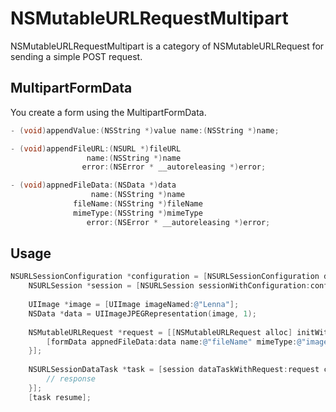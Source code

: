 # NSMutableURLRequestMultipart

NSMutableURLRequestMultipart is a category of NSMutableURLRequest for sending a simple POST request.

## MultipartFormData

You create a form using the MultipartFormData.

``` objective-c
- (void)appendValue:(NSString *)value name:(NSString *)name;
```

``` objective-c
- (void)appendFileURL:(NSURL *)fileURL
                 name:(NSString *)name
                error:(NSError * __autoreleasing *)error;

```

``` objective-c
- (void)appnedFileData:(NSData *)data
                  name:(NSString *)name
              fileName:(NSString *)fileName
              mimeType:(NSString *)mimeType
                 error:(NSError * __autoreleasing *)error;

```

## Usage
``` objective-c
NSURLSessionConfiguration *configuration = [NSURLSessionConfiguration defaultSessionConfiguration];
    NSURLSession *session = [NSURLSession sessionWithConfiguration:configuration];
    
    UIImage *image = [UIImage imageNamed:@"Lenna"];
    NSData *data = UIImageJPEGRepresentation(image, 1);
    
    NSMutableURLRequest *request = [[NSMutableURLRequest alloc] initWithMultipartFormRequestWithURL:[NSURL URLWithString:@"http://localhost:3000/media/upload"] constructingBodyWithBlock:^(MultipartFormData *formData) {
        [formData appnedFileData:data name:@"fileName" mimeType:@"image/jpeg" error:nil];
    }];
    
    NSURLSessionDataTask *task = [session dataTaskWithRequest:request completionHandler:^(NSData * _Nullable data, NSURLResponse * _Nullable response, NSError * _Nullable error) {
        // response
    }];
    [task resume];
    
```
